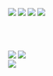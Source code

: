 <div>
<img src="https://img.shields.io/badge/html5-E34F26?style=flat-square&logo=html5&logoColor=white">
<img src="https://img.shields.io/badge/css-1572B6?style=flat-square&logo=css3&logoColor=white">
<img src="https://img.shields.io/badge/JavaScript-F7DF1E?style=flat-square&logo=JavaScript&logoColor=white">
<img src="https://img.shields.io/badge/bootstrap-7952B3?style=flat-square&logo=bootstrap&logoColor=white">
</div>
<br>
<br>
<br>
<br>
<div>
<img src="https://img.shields.io/badge/Python-3776AB?style=flat-square&logo=Python&logoColor=white"> 
<img src="https://img.shields.io/badge/django-092E20?style=flat-square&logo=django&logoColor=white">
</div>



<img src="https://github-readme-stats.vercel.app/api?username={seoungwonseoungwon}&hide={hidecontents}">
